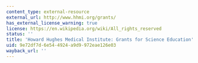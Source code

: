 ```yaml
---
content_type: external-resource
external_url: http://www.hhmi.org/grants/
has_external_license_warning: true
license: https://en.wikipedia.org/wiki/All_rights_reserved
status: ''
title: 'Howard Hughes Medical Institute: Grants for Science Education'
uid: 9e72df7d-6e54-4924-a9d9-972eae126e03
wayback_url: ''
---
```

